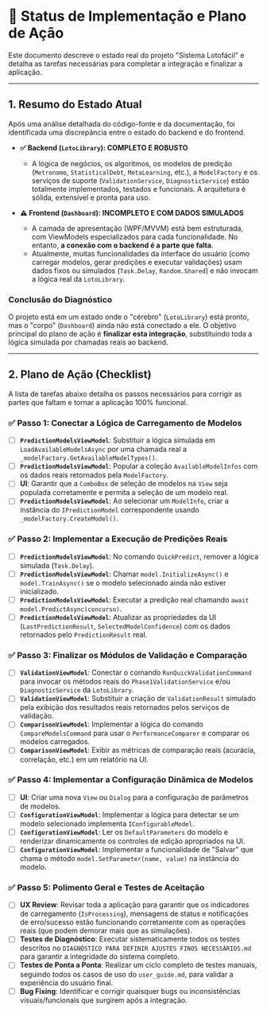 # 🎯 Status de Implementação e Plano de Ação

Este documento descreve o estado real do projeto "Sistema Lotofácil" e detalha as tarefas necessárias para completar a integração e finalizar a aplicação.

---

## 1. Resumo do Estado Atual

Após uma análise detalhada do código-fonte e da documentação, foi identificada uma discrepância entre o estado do backend e do frontend.

*   **✅ Backend (`LotoLibrary`): COMPLETO E ROBUSTO**
    *   A lógica de negócios, os algoritmos, os modelos de predição (`Metronomo`, `StatisticalDebt`, `MetaLearning`, etc.), a `ModelFactory` e os serviços de suporte (`ValidationService`, `DiagnosticService`) estão totalmente implementados, testados e funcionais. A arquitetura é sólida, extensível e pronta para uso.

*   **⚠️ Frontend (`Dashboard`): INCOMPLETO E COM DADOS SIMULADOS**
    *   A camada de apresentação (WPF/MVVM) está bem estruturada, com ViewModels especializados para cada funcionalidade. No entanto, **a conexão com o backend é a parte que falta**.
    *   Atualmente, muitas funcionalidades da interface do usuário (como carregar modelos, gerar predições e executar validações) usam dados fixos ou simulados (`Task.Delay`, `Random.Shared`) e não invocam a lógica real da `LotoLibrary`.

### Conclusão do Diagnóstico

O projeto está em um estado onde o "cérebro" (`LotoLibrary`) está pronto, mas o "corpo" (`Dashboard`) ainda não está conectado a ele. O objetivo principal do plano de ação é **finalizar esta integração**, substituindo toda a lógica simulada por chamadas reais ao backend.

---

## 2. Plano de Ação (Checklist)

A lista de tarefas abaixo detalha os passos necessários para corrigir as partes que faltam e tornar a aplicação 100% funcional.

### ✅ Passo 1: Conectar a Lógica de Carregamento de Modelos
- [ ] **`PredictionModelsViewModel`**: Substituir a lógica simulada em `LoadAvailableModelsAsync` por uma chamada real a `_modelFactory.GetAvailableModelTypes()`.
- [ ] **`PredictionModelsViewModel`**: Popular a coleção `AvailableModelInfos` com os dados reais retornados pela `ModelFactory`.
- [ ] **UI**: Garantir que a `ComboBox` de seleção de modelos na `View` seja populada corretamente e permita a seleção de um modelo real.
- [ ] **`PredictionModelsViewModel`**: Ao selecionar um `ModelInfo`, criar a instância do `IPredictionModel` correspondente usando `_modelFactory.CreateModel()`.

### ✅ Passo 2: Implementar a Execução de Predições Reais
- [ ] **`PredictionModelsViewModel`**: No comando `QuickPredict`, remover a lógica simulada (`Task.Delay`).
- [ ] **`PredictionModelsViewModel`**: Chamar `model.InitializeAsync()` e `model.TrainAsync()` se o modelo selecionado ainda não estiver inicializado.
- [ ] **`PredictionModelsViewModel`**: Executar a predição real chamando `await model.PredictAsync(concurso)`.
- [ ] **`PredictionModelsViewModel`**: Atualizar as propriedades da UI (`LastPredictionResult`, `SelectedModelConfidence`) com os dados retornados pelo `PredictionResult` real.

### ✅ Passo 3: Finalizar os Módulos de Validação e Comparação
- [ ] **`ValidationViewModel`**: Conectar o comando `RunQuickValidationCommand` para invocar os métodos reais do `Phase1ValidationService` e/ou `DiagnosticService` da `LotoLibrary`.
- [ ] **`ValidationViewModel`**: Substituir a criação de `ValidationResult` simulado pela exibição dos resultados reais retornados pelos serviços de validação.
- [ ] **`ComparisonViewModel`**: Implementar a lógica do comando `CompareModelsCommand` para usar o `PerformanceComparer` e comparar os modelos carregados.
- [ ] **`ComparisonViewModel`**: Exibir as métricas de comparação reais (acurácia, correlação, etc.) em um relatório na UI.

### ✅ Passo 4: Implementar a Configuração Dinâmica de Modelos
- [ ] **UI**: Criar uma nova `View` ou `Dialog` para a configuração de parâmetros de modelos.
- [ ] **`ConfigurationViewModel`**: Implementar a lógica para detectar se um modelo selecionado implementa `IConfigurableModel`.
- [ ] **`ConfigurationViewModel`**: Ler os `DefaultParameters` do modelo e renderizar dinamicamente os controles de edição apropriados na UI.
- [ ] **`ConfigurationViewModel`**: Implementar a funcionalidade de "Salvar" que chama o método `model.SetParameter(name, value)` na instância do modelo.

### ✅ Passo 5: Polimento Geral e Testes de Aceitação
- [ ] **UX Review**: Revisar toda a aplicação para garantir que os indicadores de carregamento (`IsProcessing`), mensagens de status e notificações de erro/sucesso estão funcionando corretamente com as operações reais (que podem demorar mais que as simulações).
- [ ] **Testes de Diagnóstico**: Executar sistematicamente todos os testes descritos no `DIAGNÓSTICO PARA DEFINIR AJUSTES FINOS NECESSÁRIOS.md` para garantir a integridade do sistema completo.
- [ ] **Testes de Ponta a Ponta**: Realizar um ciclo completo de testes manuais, seguindo todos os casos de uso do `user_guide.md`, para validar a experiência do usuário final.
- [ ] **Bug Fixing**: Identificar e corrigir quaisquer bugs ou inconsistências visuais/funcionais que surgirem após a integração.